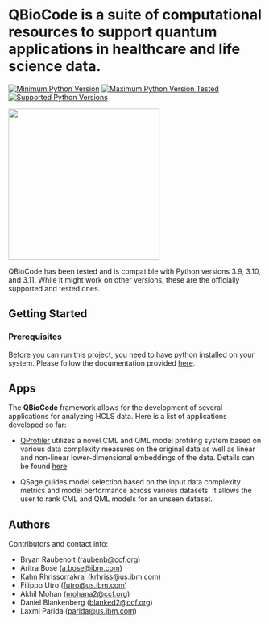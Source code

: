 # QBioCode is a suite of computational resources to support quantum applications in healthcare and life science data. 

 [![Minimum Python Version](https://img.shields.io/badge/Python-%3E=%203.9-blue)](https://www.python.org/downloads/) [![Maximum Python Version Tested](https://img.shields.io/badge/Python-%3C=%203.11-blueviolet)](https://www.python.org/downloads/) [![Supported Python Versions](https://img.shields.io/badge/Python-3.9%20%7C%203.10%20%7C%203.11-blue)](https://www.python.org/downloads/) 
 
<img src="docs/source/img/QBioCode_logo.png" width="300" />

QBioCode has been tested and is compatible with Python versions 3.9, 3.10, and 3.11. While it might work on other versions, these are the officially supported and tested ones.

## Getting Started

### Prerequisites

Before you can run this project, you need to have python installed on your system. Please follow the documentation provided [here](https://ibm.github.io/QBioCode/installation.html).

## Apps

The **QBioCode** framework allows for the development of several applications for analyzing HCLS data. Here is a list of applications developed so far:

- [QProfiler](https://ibm.github.io/QBioCode/apps/profiler.html) utilizes a novel CML and QML model profiling system based on various data complexity measures on the original data as well as linear and non-linear lower-dimensional embeddings of the data. Details can be found [here](https://ibm.github.io/QBioCode/apps/profiler.html)

- QSage guides model selection based on the input data complexity metrics and model performance across various datasets. It allows the user to rank CML and QML models for an unseen dataset.



## Authors

Contributors and contact info:

* Bryan Raubenolt (raubenb@ccf.org)
* Aritra Bose (a.bose@ibm.com)
* Kahn Rhrissorrakrai (krhriss@us.ibm.com)
* Filippo Utro (futro@us.ibm.com)
* Akhil Mohan (mohana2@ccf.org)
* Daniel Blankenberg (blanked2@ccf.org)
* Laxmi Parida (parida@us.ibm.com)
